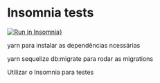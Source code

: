 # Insomnia tests

[![Run in Insomnia}](https://insomnia.rest/images/run.svg)](https://insomnia.rest/run/?label=teste-tiva-app&uri=https%3A%2F%2Fraw.githubusercontent.com%2Fcvbordalo%2Ftiva-teste-2%2Fmain%2Finsomniaexport.json)

yarn para instalar as dependências ncessárias

yarn sequelize db:migrate para rodar as migrations

Utilizar o Insomnia para testes
